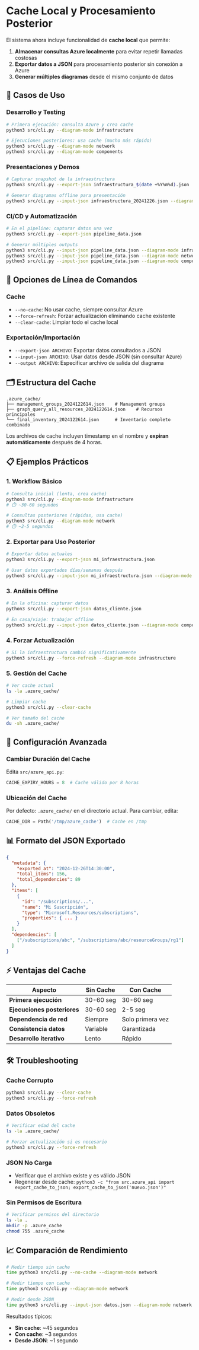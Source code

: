 # Cache Local y Procesamiento Posterior

El sistema ahora incluye funcionalidad de **cache local** que permite:

1. **Almacenar consultas Azure localmente** para evitar repetir llamadas costosas
2. **Exportar datos a JSON** para procesamiento posterior sin conexión a Azure
3. **Generar múltiples diagramas** desde el mismo conjunto de datos

## 🚀 Casos de Uso

### Desarrollo y Testing
```bash
# Primera ejecución: consulta Azure y crea cache
python3 src/cli.py --diagram-mode infrastructure

# Ejecuciones posteriores: usa cache (mucho más rápido)
python3 src/cli.py --diagram-mode network
python3 src/cli.py --diagram-mode components
```

### Presentaciones y Demos
```bash
# Capturar snapshot de la infraestructura
python3 src/cli.py --export-json infraestructura_$(date +%Y%m%d).json

# Generar diagramas offline para presentación
python3 src/cli.py --input-json infraestructura_20241226.json --diagram-mode network
```

### CI/CD y Automatización
```bash
# En el pipeline: capturar datos una vez
python3 src/cli.py --export-json pipeline_data.json

# Generar múltiples outputs
python3 src/cli.py --input-json pipeline_data.json --diagram-mode infrastructure --output infra.drawio
python3 src/cli.py --input-json pipeline_data.json --diagram-mode network --output network.drawio
python3 src/cli.py --input-json pipeline_data.json --diagram-mode components --output components.drawio
```

## 📖 Opciones de Línea de Comandos

### Cache
- `--no-cache`: No usar cache, siempre consultar Azure
- `--force-refresh`: Forzar actualización eliminando cache existente
- `--clear-cache`: Limpiar todo el cache local

### Exportación/Importación
- `--export-json ARCHIVO`: Exportar datos consultados a JSON
- `--input-json ARCHIVO`: Usar datos desde JSON (sin consultar Azure)
- `--output ARCHIVO`: Especificar archivo de salida del diagrama

## 🗂️ Estructura del Cache

```
.azure_cache/
├── management_groups_2024122614.json    # Management groups
├── graph_query_all_resources_2024122614.json    # Recursos principales
└── final_inventory_2024122614.json      # Inventario completo combinado
```

Los archivos de cache incluyen timestamp en el nombre y **expiran automáticamente** después de 4 horas.

## 📋 Ejemplos Prácticos

### 1. Workflow Básico
```bash
# Consulta inicial (lenta, crea cache)
python3 src/cli.py --diagram-mode infrastructure
# ⏱️ ~30-60 segundos

# Consultas posteriores (rápidas, usa cache)
python3 src/cli.py --diagram-mode network
# ⏱️ ~2-5 segundos
```

### 2. Exportar para Uso Posterior
```bash
# Exportar datos actuales
python3 src/cli.py --export-json mi_infraestructura.json

# Usar datos exportados días/semanas después
python3 src/cli.py --input-json mi_infraestructura.json --diagram-mode network
```

### 3. Análisis Offline
```bash
# En la oficina: capturar datos
python3 src/cli.py --export-json datos_cliente.json

# En casa/viaje: trabajar offline
python3 src/cli.py --input-json datos_cliente.json --diagram-mode components
```

### 4. Forzar Actualización
```bash
# Si la infraestructura cambió significativamente
python3 src/cli.py --force-refresh --diagram-mode infrastructure
```

### 5. Gestión del Cache
```bash
# Ver cache actual
ls -la .azure_cache/

# Limpiar cache
python3 src/cli.py --clear-cache

# Ver tamaño del cache
du -sh .azure_cache/
```

## 🔧 Configuración Avanzada

### Cambiar Duración del Cache
Edita `src/azure_api.py`:
```python
CACHE_EXPIRY_HOURS = 8  # Cache válido por 8 horas
```

### Ubicación del Cache
Por defecto: `.azure_cache/` en el directorio actual.
Para cambiar, edita:
```python
CACHE_DIR = Path('/tmp/azure_cache')  # Cache en /tmp
```

## 📊 Formato del JSON Exportado

```json
{
  "metadata": {
    "exported_at": "2024-12-26T14:30:00",
    "total_items": 156,
    "total_dependencies": 89
  },
  "items": [
    {
      "id": "/subscriptions/...",
      "name": "Mi Suscripción",
      "type": "Microsoft.Resources/subscriptions",
      "properties": { ... }
    }
  ],
  "dependencies": [
    ["/subscriptions/abc", "/subscriptions/abc/resourceGroups/rg1"]
  ]
}
```

## ⚡ Ventajas del Cache

| Aspecto | Sin Cache | Con Cache |
|---------|-----------|-----------|
| **Primera ejecución** | 30-60 seg | 30-60 seg |
| **Ejecuciones posteriores** | 30-60 seg | 2-5 seg |
| **Dependencia de red** | Siempre | Solo primera vez |
| **Consistencia datos** | Variable | Garantizada |
| **Desarrollo iterativo** | Lento | Rápido |

## 🛠️ Troubleshooting

### Cache Corrupto
```bash
python3 src/cli.py --clear-cache
python3 src/cli.py --force-refresh
```

### Datos Obsoletos
```bash
# Verificar edad del cache
ls -la .azure_cache/

# Forzar actualización si es necesario
python3 src/cli.py --force-refresh
```

### JSON No Carga
- Verificar que el archivo existe y es válido JSON
- Regenerar desde cache: `python3 -c "from src.azure_api import export_cache_to_json; export_cache_to_json('nuevo.json')"`

### Sin Permisos de Escritura
```bash
# Verificar permisos del directorio
ls -la .
mkdir -p .azure_cache
chmod 755 .azure_cache
```

## 📈 Comparación de Rendimiento

```bash
# Medir tiempo sin cache
time python3 src/cli.py --no-cache --diagram-mode network

# Medir tiempo con cache
time python3 src/cli.py --diagram-mode network

# Medir desde JSON
time python3 src/cli.py --input-json datos.json --diagram-mode network
```

Resultados típicos:
- **Sin cache**: ~45 segundos
- **Con cache**: ~3 segundos  
- **Desde JSON**: ~1 segundo
